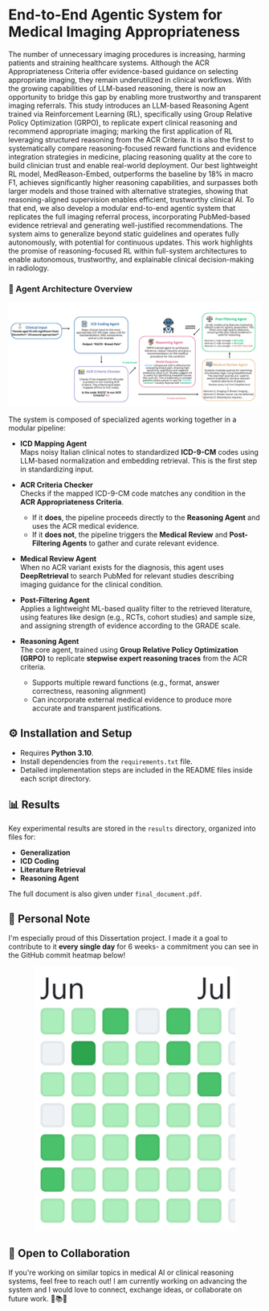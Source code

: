# End-to-End Agentic System for Medical Imaging Appropriateness

The number of unnecessary imaging procedures is increasing, harming patients and straining healthcare systems. Although the ACR Appropriateness Criteria offer evidence-based guidance on selecting appropriate imaging, they remain underutilized in clinical workflows. 
With the growing capabilities of LLM-based reasoning, there is now an opportunity to bridge this gap by enabling more trustworthy and transparent imaging referrals. This study introduces an LLM-based Reasoning Agent trained via Reinforcement Learning (RL), specifically using Group Relative Policy Optimization (GRPO), to replicate expert clinical reasoning and recommend appropriate imaging; marking the first application of RL leveraging structured reasoning from the ACR Criteria. It is also the first to systematically compare reasoning-focused reward functions and evidence integration strategies in medicine, placing reasoning quality at the core to build clinician trust and enable real-world deployment. Our best lightweight RL model, MedReason-Embed, outperforms the baseline by 18\% in macro F1, achieves significantly higher reasoning capabilities, and surpasses both larger models and those trained with alternative strategies, showing that reasoning-aligned supervision enables efficient, trustworthy clinical AI. To that end, we also develop a modular end-to-end agentic system that replicates the full imaging referral process, incorporating PubMed-based evidence retrieval and generating well-justified recommendations. The system aims to generalize beyond static guidelines and operates fully autonomously, with potential for continuous updates. This work highlights the promise of reasoning-focused RL within full-system architectures to enable autonomous, trustworthy, and explainable clinical decision-making in radiology.

### 🧠 Agent Architecture Overview

<img src="/figures/final_architecture.png" alt="Agent Architecture" width="800"/>


The system is composed of specialized agents working together in a modular pipeline:

- **ICD Mapping Agent**  
  Maps noisy Italian clinical notes to standardized **ICD-9-CM** codes using LLM-based normalization and embedding retrieval. This is the first step in standardizing input.

- **ACR Criteria Checker**  
  Checks if the mapped ICD-9-CM code matches any condition in the **ACR Appropriateness Criteria**.  
  - If it **does**, the pipeline proceeds directly to the **Reasoning Agent** and uses the ACR medical evidence.
  - If it **does not**, the pipeline triggers the **Medical Review** and **Post-Filtering Agents** to gather and curate relevant evidence.

- **Medical Review Agent**  
  When no ACR variant exists for the diagnosis, this agent uses **DeepRetrieval** to search PubMed for relevant studies describing imaging guidance for the clinical condition.

- **Post-Filtering Agent**  
 Applies a lightweight ML-based quality filter to the retrieved literature, using features like design (e.g., RCTs, cohort studies) and sample size, and assigning strength of evidence according to the GRADE scale.

- **Reasoning Agent**  
  The core agent, trained using **Group Relative Policy Optimization (GRPO)** to replicate **stepwise expert reasoning traces** from the ACR criteria.  
  - Supports multiple reward functions (e.g., format, answer correctness, reasoning alignment)
  - Can incorporate external medical evidence to produce more accurate and transparent justifications.

## ⚙️ Installation and Setup
- Requires **Python 3.10**.  
- Install dependencies from the `requirements.txt` file.  
- Detailed implementation steps are included in the README files inside each script directory.

## 📊 Results
Key experimental results are stored in the `results` directory, organized into files for:
- **Generalization**
- **ICD Coding**
- **Literature Retrieval**
- **Reasoning Agent**

The full document is also given under `final_document.pdf`.


## 🚀 Personal Note

I'm especially proud of this Dissertation project. I made it a goal to contribute to it **every single day** for 6 weeks-  a commitment you can see in the GitHub commit heatmap below!  

<p align="center">
  <img src="/figures/personal_contributions.png" alt="Contributions" width="400"/>
</p>

## 🤝 Open to Collaboration
If you're working on similar topics in medical AI or clinical reasoning systems, feel free to reach out! I am currently working on advancing the system and I would love to connect, exchange ideas, or collaborate on future work. 🧠📚💬